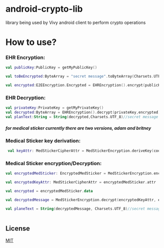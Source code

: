 # android-crypto-lib
library being used by Vivy android client to perform crypto operations

# How to use?

### EHR Encryption:
```kotlin
val publicKey:PublicKey = getMyPublicKey()

val toBeEncrypted:ByteArray = "secret message".toByteArray(Charsets.UTF_8)

val encrypted:E2EEncryption.Encrypted = EHREncryption().encrypt(publicKey, Gzip().gzip(toBeEncrypted))
```
### EHR Decryption:
```kotlin
val privateKey:PrivateKey = getMyPrivateKey()
val decrypted:ByteArray = EHREncryption().decrypt(privateKey,encrypted)
val planText:String = String(decrypted,Charsets.UTF_8)//secret message
```
##### for medical sticker currently there are two versions, adam and britney

### Medical Sticker key derivation:
```kotlin
 val keyAttr: MedStickerCipherAttr = MedStickerEncryption.deriveKey(code = "qmHuG263", pin = "7i6XA2zz", version = MedStickerCipherAttr.BRITNEY)
```

### Medical Sticker encryption/Decryption:

```kotlin
val encryptedMedSticker: EncryptedMedSticker = MedStickerEncryption.encrypt(code = "qmHuG263", pin = "7i6XA2zz", data = "secret message".toByteArray(Charsets.UTF_8))

val encryptedKeyAttr: MedStickerCipherAttr = encryptedMedSticker.attr

val encrypted = encryptedMedSticker.data

val decryptedMessage = MedStickerEncryption.decrypt(encryptedKeyAttr, encrypted)

val planeText = String(decryptedMessage, Charsets.UTF_8)//secret message
        
```
License
----
[MIT](https://opensource.org/licenses/MIT)
